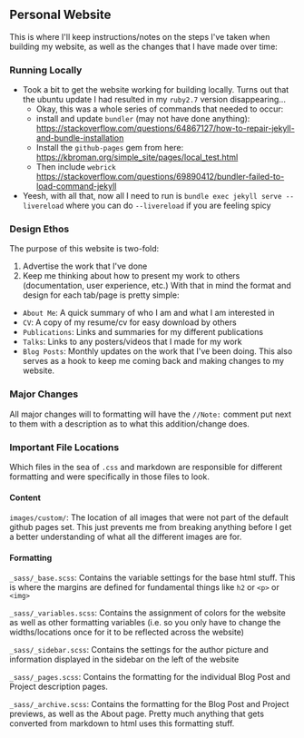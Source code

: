 ## Personal Website
This is where I'll keep instructions/notes on the steps I've taken when building my website, as well as the changes that I have made over time:

### Running Locally

- Took a bit to get the website working for building locally. Turns out that the ubuntu update I had resulted in my `ruby2.7` version disappearing... 
	- Okay, this was a whole series of commands that needed to occur:
	- install and update `bundler` (may not have done anything): https://stackoverflow.com/questions/64867127/how-to-repair-jekyll-and-bundle-installation
	- Install the `github-pages` gem from here: https://kbroman.org/simple_site/pages/local_test.html
	- Then include `webrick` https://stackoverflow.com/questions/69890412/bundler-failed-to-load-command-jekyll
- Yeesh, with all that, now all I need to run is `bundle exec jekyll serve --livereload` where you can do `--livereload` if you are feeling spicy


### Design Ethos
The purpose of this website is two-fold:
1. Advertise the work that I've done
2. Keep me thinking about how to present my work to others (documentation, user experience, etc.)
With that in mind the format and design for each tab/page is pretty simple:
- `About Me`: A quick summary of who I am and  what I am interested in
- `CV`: A copy of my resume/cv for easy download by others
- `Publications`: Links and summaries for my different publications
- `Talks`: Links to any posters/videos that I made for my work
- `Blog Posts`: Monthly updates on the work that I've been doing. This also serves as a hook to keep me coming back and making changes to my website.

### Major Changes
All major changes will to formatting will have the `//Note:` comment put next to them with a description as to what this addition/change does.


### Important File Locations
Which files in the sea of `.css` and markdown are responsible for different formatting and were specifically in those files to look.

#### Content
`images/custom/`: The location of all images that were not part of the default github pages set. This just prevents me from breaking anything before I get a better understanding of what all the different images are for.

#### Formatting
`_sass/_base.scss`: Contains the variable settings for the base html stuff. This is where the margins are defined for fundamental things like `h2` or `<p>` or `<img>`

`_sass/_variables.scss`: Contains the assignment of colors for the website as well as other formatting variables (i.e. so you only have to change the widths/locations once for it to be reflected across the website)

`_sass/_sidebar.scss`: Contains the settings for the author picture and information displayed in the sidebar on the left of the website

`_sass/_pages.scss`: Contains the formatting for the individual Blog Post and Project description pages.

`_sass/_archive.scss`: Contains the formatting for the Blog Post and Project previews, as well as the About page. Pretty much anything that gets converted from markdown to html uses this formatting stuff.
